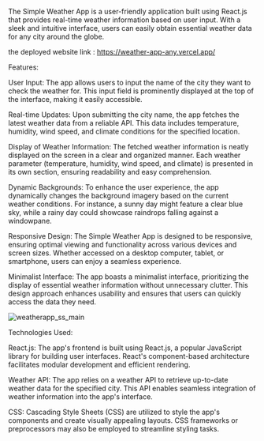 The Simple Weather App is a user-friendly application built using React.js that provides real-time weather information based on user input. With a sleek and intuitive interface, users can easily obtain essential weather data for any city around the globe.

the deployed website link : https://weather-app-any.vercel.app/

Features:

User Input: The app allows users to input the name of the city they want to check the weather for. This input field is prominently displayed at the top of the interface, making it easily accessible.

Real-time Updates: Upon submitting the city name, the app fetches the latest weather data from a reliable API. This data includes temperature, humidity, wind speed, and climate conditions for the specified location.

Display of Weather Information: The fetched weather information is neatly displayed on the screen in a clear and organized manner. Each weather parameter (temperature, humidity, wind speed, and climate) is presented in its own section, ensuring readability and easy comprehension.

Dynamic Backgrounds: To enhance the user experience, the app dynamically changes the background imagery based on the current weather conditions. For instance, a sunny day might feature a clear blue sky, while a rainy day could showcase raindrops falling against a windowpane.

Responsive Design: The Simple Weather App is designed to be responsive, ensuring optimal viewing and functionality across various devices and screen sizes. Whether accessed on a desktop computer, tablet, or smartphone, users can enjoy a seamless experience.

Minimalist Interface: The app boasts a minimalist interface, prioritizing the display of essential weather information without unnecessary clutter. This design approach enhances usability and ensures that users can quickly access the data they need.


![weatherapp_ss_main](https://github.com/sdn-krishna/Weather-App/assets/148681602/e2342079-1900-446d-a99c-9e148af10a0f)


Technologies Used:

React.js: The app's frontend is built using React.js, a popular JavaScript library for building user interfaces. React's component-based architecture facilitates modular development and efficient rendering.

Weather API: The app relies on a weather API to retrieve up-to-date weather data for the specified city. This API enables seamless integration of weather information into the app's interface.

CSS: Cascading Style Sheets (CSS) are utilized to style the app's components and create visually appealing layouts. CSS frameworks or preprocessors may also be employed to streamline styling tasks.
